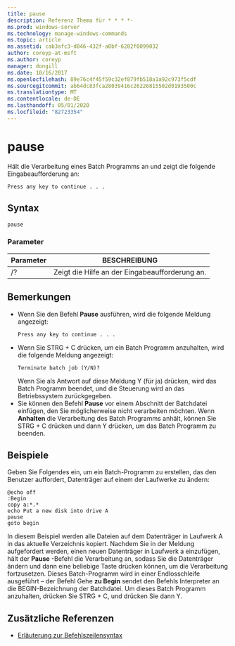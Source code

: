 ```yaml
---
title: pause
description: Referenz Thema für * * * *-
ms.prod: windows-server
ms.technology: manage-windows-commands
ms.topic: article
ms.assetid: cab3afc3-d046-432f-a0bf-6282f0099032
author: coreyp-at-msft
ms.author: coreyp
manager: dongill
ms.date: 10/16/2017
ms.openlocfilehash: 89e76c4f45f59c32ef879fb518a1a92c973f5cdf
ms.sourcegitcommit: ab64dc83fca28039416c26226815502d0193500c
ms.translationtype: MT
ms.contentlocale: de-DE
ms.lasthandoff: 05/01/2020
ms.locfileid: "82723354"
---
```

# <a name="pause"></a>pause



Hält die Verarbeitung eines Batch Programms an und zeigt die folgende Eingabeaufforderung an:
```
Press any key to continue . . .
```


## <a name="syntax"></a>Syntax

```
pause
```

### <a name="parameters"></a>Parameter

|Parameter|BESCHREIBUNG|
|---------|-----------|
|/?|Zeigt die Hilfe an der Eingabeaufforderung an.|

## <a name="remarks"></a>Bemerkungen

- Wenn Sie den Befehl **Pause** ausführen, wird die folgende Meldung angezeigt:  
  ```
  Press any key to continue . . .
  ```  
- Wenn Sie STRG + C drücken, um ein Batch Programm anzuhalten, wird die folgende Meldung angezeigt:  
  ```
  Terminate batch job (Y/N)?
  ```  
  Wenn Sie als Antwort auf diese Meldung Y (für ja) drücken, wird das Batch Programm beendet, und die Steuerung wird an das Betriebssystem zurückgegeben.
- Sie können den Befehl **Pause** vor einem Abschnitt der Batchdatei einfügen, den Sie möglicherweise nicht verarbeiten möchten. Wenn **Anhalten** die Verarbeitung des Batch Programms anhält, können Sie STRG + C drücken und dann Y drücken, um das Batch Programm zu beenden.

## <a name="examples"></a>Beispiele

Geben Sie Folgendes ein, um ein Batch-Programm zu erstellen, das den Benutzer auffordert, Datenträger auf einem der Laufwerke zu ändern:
```
@echo off 
:Begin 
copy a:*.* 
echo Put a new disk into drive A 
pause 
goto begin
```
In diesem Beispiel werden alle Dateien auf dem Datenträger in Laufwerk A in das aktuelle Verzeichnis kopiert. Nachdem Sie in der Meldung aufgefordert werden, einen neuen Datenträger in Laufwerk a einzufügen, hält der **Pause** -Befehl die Verarbeitung an, sodass Sie die Datenträger ändern und dann eine beliebige Taste drücken können, um die Verarbeitung fortzusetzen. Dieses Batch-Programm wird in einer Endlosschleife ausgeführt – der Befehl Gehe **zu Begin** sendet den Befehls Interpreter an die BEGIN-Bezeichnung der Batchdatei. Um dieses Batch Programm anzuhalten, drücken Sie STRG + C, und drücken Sie dann Y.

## <a name="additional-references"></a>Zusätzliche Referenzen

- [Erläuterung zur Befehlszeilensyntax](command-line-syntax-key.md)